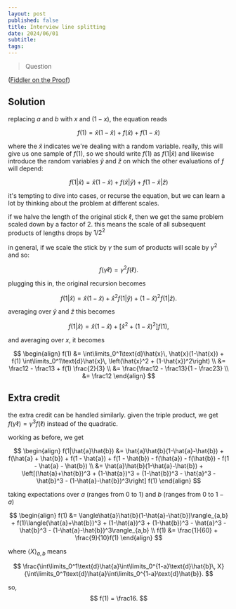 ```yaml
---
layout: post
published: false
title: Interview line splitting
date: 2024/06/01
subtitle:
tags:
---
```


>Question

<!--more-->

([Fiddler on the Proof](https://thefiddler.substack.com/p/can-you-ace-the-technical-interview))

## Solution

replacing $a$ and $b$ with $x$ and $(1-x),$ the equation reads

$$ f(1) = \hat{x}(1-\hat{x}) + f(\hat{x}) + f(1-\hat{x}) $$

where the $\hat{x}$ indicates we're dealing with a random variable. really, this will give us one sample of $f(1),$ so we should write $f(1)$ as $f(1|\hat{x})$ and likewise introduce the random variables $\hat{y}$ and $\hat{z}$ on which the other evaluations of $f$ will depend: 

$$ f(1|\hat{x}) = \hat{x}(1-\hat{x}) + f(\hat{x}|\hat{y}) + f(1-\hat{x}|\hat{z}) $$

it's tempting to dive into cases, or recurse the equation, but we can learn a lot by thinking about the problem at different scales.

if we halve the length of the original stick $\ell,$ then we get the same problem scaled down by a factor of $2.$ this means the scale of all subsequent products of lengths drops by $1/2^2$

in general, if we scale the stick by $\gamma$ the sum of products will scale by $\gamma^2$ and so: 

$$ f(\gamma\ell) = \gamma^2 f(\ell). $$

plugging this in, the original recursion becomes

$$ f(1|\hat{x}) = \hat{x}(1-\hat{x}) + \hat{x}^2 f(1|\hat{y}) + (1-\hat{x})^2 f(1|\hat{z}). $$

averaging over $\hat{y}$ and $\hat{z}$ this becomes

$$ f(1|\hat{x}) = \hat{x}(1-\hat{x}) + \left[ \hat{x}^2 + (1-\hat{x})^2 \right]f(1), $$

and averaging over $x,$ it becomes

$$ \begin{align}
  f(1) &= \int\limits_0^1\text{d}\hat{x}\, \hat{x}(1-\hat{x}) + f(1) \int\limits_0^1\text{d}\hat{x}\, \left(\hat{x}^2 + (1-\hat{x})^2\right) \\
  &= \frac12 - \frac13 + f(1) \frac{2}{3} \\
&= \frac{\frac12 - \frac13}{1 - \frac23} \\
  &= \frac12
\end{align} $$

## Extra credit

the extra credit can be handled similarly. given the triple product, we get $f(\gamma \ell) = \gamma^3 f(\ell)$ instead of the quadratic.

working as before, we get

$$ \begin{align}
  f(1|\hat{a}\hat{b}) &= \hat{a}\hat{b}(1-\hat{a}-\hat{b}) + f(\hat{a} + \hat{b}) + f(1 - \hat{a}) + f(1 - \hat{b}) - f(\hat{a}) - f(\hat{b}) - f(1 - \hat{a} - \hat{b}) \\
  &= \hat{a}\hat{b}(1-\hat{a}-\hat{b}) + \left[(\hat{a}+\hat{b})^3 + (1-\hat{a})^3 + (1-\hat{b})^3 - \hat{a}^3 - \hat{b}^3 - (1-\hat{a}-\hat{b})^3\right] f(1)
\end{align} $$

taking expectations over $a$ (ranges from $0$ to $1$) and $b$ (ranges from $0$ to $1-a$) 

$$ \begin{align}
f(1) &= \langle\hat{a}\hat{b}(1-\hat{a}-\hat{b})\rangle_{a,b} + f(1)\langle(\hat{a}+\hat{b})^3 + (1-\hat{a})^3 + (1-\hat{b})^3 - \hat{a}^3 - \hat{b}^3 - (1-\hat{a}-\hat{b})^3\rangle_{a,b} \\
f(1) &= \frac{1}{60} + \frac{9}{10}f(1)
\end{align} $$

where $\langle X \rangle_{a,b}$ means

$$ \frac{\int\limits_0^1\text{d}\hat{a}\int\limits_0^{1-a}\text{d}\hat{b}\, X}{\int\limits_0^1\text{d}\hat{a}\int\limits_0^{1-a}\text{d}\hat{b}}. $$

so, 
$$ f(1) = \frac16. $$

<br>
